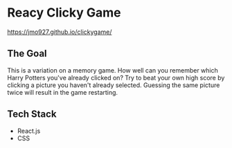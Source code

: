 # Reacy Clicky Game

https://jmo927.github.io/clickygame/

## The Goal

This is a variation on a memory game.  How well can you remember which Harry Potters you've already clicked on?  Try to beat your own high score by clicking a picture you haven't already selected.  Guessing the same picture twice will result in the game restarting.

## Tech Stack

- React.js
- CSS
